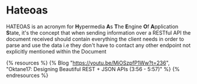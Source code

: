 # Hateoas

HATEOAS is an acronym for <b>H</b>ypermedia <b>A</b>s <b>T</b>he <b>E</b>ngine <b>O</b>f <b>A</b>pplication <b>S</b>tate, it's the concept that when sending information over a RESTful API the document received should contain everything the client needs in order to parse and use the data i.e they don't have to contact any other endpoint not explicitly mentioned within the Document 

{% resources %}
  {% Blog "https://youtu.be/MiOSzpfP1Ww?t=236", "Oktane17: Designing Beautiful REST + JSON APIs (3:56 - 5:57)" %}
{% endresources %}
